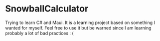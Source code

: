 # SnowballCalculator
Trying to learn C# and Maui. It is a learning project based on something I wanted for myself. Feel free to use it but be warned since I am learning probably a lot of bad practices : (
